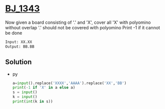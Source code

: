 # [BJ_1343](https://acmicpc.net/problem/1343)

Now given a board consisting of '.' and 'X', cover all 'X' with polyomino without overlap
'.' should not be covered with polyomino
Print -1 if it cannot be done

```txt
Input: XX.XX
Output: BB.BB
```

## Solution

* py

  ```py
  a=input().replace('XXXX','AAAA').replace('XX','BB')
  print(-1 if 'X' in a else a)
  s = input()
  k = input()
  print(int(k in s))
  ```
